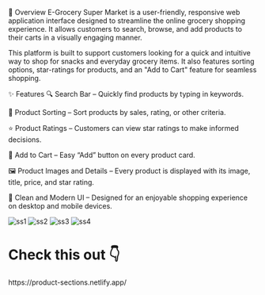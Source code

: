 📖 Overview
E-Grocery Super Market is a user-friendly, responsive web application interface designed to streamline the online grocery shopping experience. It allows customers to search, browse, and add products to their carts in a visually engaging manner.

This platform is built to support customers looking for a quick and intuitive way to shop for snacks and everyday grocery items. It also features sorting options, star-ratings for products, and an "Add to Cart" feature for seamless shopping.

✨ Features
🔍 Search Bar – Quickly find products by typing in keywords.

🧮 Product Sorting – Sort products by sales, rating, or other criteria.

⭐ Product Ratings – Customers can view star ratings to make informed decisions.

🛒 Add to Cart – Easy “Add” button on every product card.

🖼 Product Images and Details – Every product is displayed with its image, title, price, and star rating.

🎨 Clean and Modern UI – Designed for an enjoyable shopping experience on desktop and mobile devices.




![ss1](https://github.com/user-attachments/assets/6eac3408-f504-4a28-84e8-cff1c35330e3)
![ss2](https://github.com/user-attachments/assets/5062d1a3-5004-464c-9254-601a25d87c31)
![ss3](https://github.com/user-attachments/assets/35bc0539-16d9-4fcc-a9d3-fc9944456dd7)
![ss4](https://github.com/user-attachments/assets/b310fd8c-9d32-40da-b329-0fcab5592cfc)


<h1>Check this out 👇</h1>
https://product-sections.netlify.app/
